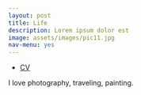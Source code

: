 ```yaml
---
layout: post
title: Life
description: Lorem ipsum dolor est
image: assets/images/pic11.jpg
nav-menu: yes
---
```


<ul class="actions">
				<li><a href = "beneric.hml" class="button">CV</a></li>
				</ul>

I love photography, traveling, painting.
